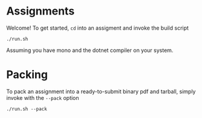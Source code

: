 # Assignments

Welcome! To get started, `cd` into an assigment and invoke the build script

```
./run.sh
```

Assuming you have mono and the dotnet compiler on your system.


# Packing

To pack an assignment into a ready-to-submit binary pdf and tarball, simply invoke with the `--pack` option

```
./run.sh --pack
```
